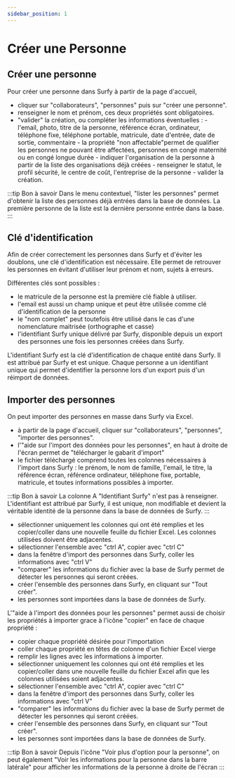 ```yaml
---
sidebar_position: 1
---
```

# Créer une Personne


## Créer une personne

<Youtube code="eBXD7Atx9Dg"/>

Pour créer une personne dans Surfy à partir de la page d'accueil,
-   cliquer sur "collaborateurs", "personnes" puis sur "créer une personne". 
-   renseigner le nom et prénom, ces deux propriétés sont obligatoires.
-   "valider" la création, ou compléter les informations éventuelles : 
        -   l'email, photo, titre de la personne, référence écran, ordinateur, téléphone fixe, téléphone portable, matricule, date d'entrée, date de sortie, commentaire
        -   la propriété "non affectable"permet de qualifier les personnes ne pouvant être affectées, personnes en congé maternité ou en congé longue durée
        -   indiquer l'organisation de la personne à partir de la liste des organisations déjà créées
        -   renseigner le statut, le profil sécurité, le centre de coût, l'entreprise de la personne
        -   valider la création.

:::tip Bon à savoir
 Dans le menu contextuel, "lister les personnes" permet d'obtenir la liste des personnes déjà entrées dans la base de données. La première personne de la liste est la dernière personne entrée dans la base.
 :::


## Clé d'identification

Afin de créer correctement les personnes dans Surfy et d'éviter les doublons, une clé d'identification est nécessaire. Elle permet de retrouver les personnes en évitant d'utiliser leur prénom et nom, sujets à erreurs.

Différentes clés sont possibles :

-   le matricule de la personne est la première clé fiable à utiliser.
-   l'email est aussi un champ unique et peut être utilisée comme clé d'identification de la personne
-   le "nom complet" peut toutefois être utilisé dans le cas d'une nomenclature maitrisée (orthographe et casse)
-   l'identifiant Surfy unique délivré par Surfy, disponible depuis un export des personnes une fois les personnes créées dans Surfy.

L'identifiant Surfy est la clé d'identification de chaque entité dans Surfy. Il est attribué par Surfy et est unique.
Chaque personne a un identifiant unique qui permet d'identifier la personne lors d'un export puis d'un réimport de données.


## Importer des personnes 

<Youtube code="J-SiqS2Wq8I"/>

On peut importer des personnes en masse dans Surfy via Excel.

-   à partir de la page d'accueil, cliquer sur "collaborateurs", "personnes", "importer des personnes".
-   l'"aide sur l'import des données pour les personnes", en haut à droite de l'écran permet de "télécharger le gabarit d'import"
-   le fichier téléchargé comprend toutes les colonnes nécessaires à l'import dans Surfy : le prénom, le nom de famille, l'email, le titre, la référence écran, référence ordinateur, téléphone fixe, portable, matricule, et toutes informations possibles à importer.

:::tip Bon à savoir
La colonne A "Identifiant Surfy" n'est pas à renseigner. L'identifiant est attribué par Surfy, il est unique, non modifiable et devient la véritable identité de la personne dans la base de données de Surfy.
:::

-   sélectionner uniquement les colonnes qui ont été remplies et les copier/coller dans une nouvelle feuille du fichier Excel. Les colonnes utilisées doivent être adjacentes.
 -  sélectionner l'ensemble avec "ctrl A", copier avec "ctrl C"
 -  dans la fenêtre d'import des personnes dans Surfy, coller les informations avec "ctrl V"
 -  "comparer" les informations du fichier avec la base de Surfy permet de détecter les personnes qui seront créées.
 -  créer l'ensemble des personnes dans Surfy, en cliquant sur "Tout créer".
 -  les personnes sont importées dans la base de données de Surfy.


L'"aide à l'import des données pour les personnes" permet aussi de choisir les propriétés à importer grace à l'icône "copier" en face de chaque propriété :
 
-   copier chaque propriété désirée pour l'importation
-   coller chaque propriété en têtes de colonne d'un fichier Excel vierge
-   remplir les lignes avec les informations à importer.
-   sélectionner uniquement les colonnes qui ont été remplies et les copier/coller dans une nouvelle feuille du fichier Excel afin que les colonnes utilisées soient adjacentes.
 -  sélectionner l'ensemble avec "ctrl A", copier avec "ctrl C"
 -  dans la fenêtre d'import des personnes dans Surfy, coller les informations avec "ctrl V"
 -  "comparer" les informations du fichier avec la base de Surfy permet de détecter les personnes qui seront créées.
 -  créer l'ensemble des personnes dans Surfy, en cliquant sur "Tout créer".
 -  les personnes sont importées dans la base de données de Surfy.




:::tip Bon à savoir
Depuis l'icône "Voir plus d'option pour la personne", on peut également "Voir les informations pour la personne dans la barre latérale" pour afficher les informations de la personne à droite de l'écran
:::